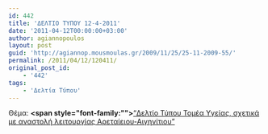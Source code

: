 ```yaml
---
id: 442
title: 'ΔΕΛΤΙΟ ΤΥΠΟΥ 12-4-2011'
date: '2011-04-12T00:00:00+03:00'
author: agiannopoulos
layout: post
guid: 'http://agiannop.mousmoulas.gr/2009/11/25/25-11-2009-55/'
permalink: /2011/04/12/120411/
original_post_id:
    - '442'
tags:
    - 'Δελτία Τύπου'
---
```


Θέμα: **<span style="font-family:""></span>**[“Δελτίο Τύπου Τομέα Υγείας, σχετικά με αναστολή λειτουργίας Αρεταίειου-Αιγηνίτιου” ](/wp-content/uploads/2009/11/12042011_dt_areteio_aiginitio.pdf)